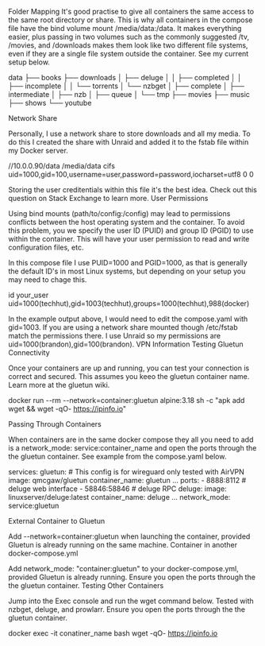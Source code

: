 Folder Mapping
It's good practise to give all containers the same access to the same root directory or share. This is why all containers in the compose file have the bind volume mount /media/data:/data. It makes everything easier, plus passing in two volumes such as the commonly suggested /tv, /movies, and /downloads makes them look like two different file systems, even if they are a single file system outside the container. See my current setup below.

data
├── books
├── downloads
│   ├── deluge
│   │   ├── completed
│   │   ├── incomplete
│   │   └── torrents
│   └── nzbget
│       ├── complete
│       ├── intermediate
│       ├── nzb
│       ├── queue
│       └── tmp
├── movies
├── music
├── shows
└── youtube

Network Share

Personally, I use a network share to store downloads and all my media. To do this I created the share with Unraid and added it to the fstab file within my Docker server.

//10.0.0.90/data /media/data cifs uid=1000,gid=100,username=user,password=password,iocharset=utf8 0 0

Storing the user creditentials within this file it's the best idea. Check out this question on Stack Exchange to learn more.
User Permissions

Using bind mounts (path/to/config:/config) may lead to permissions conflicts between the host operating system and the container. To avoid this problem, you we specify the user ID (PUID) and group ID (PGID) to use within the container. This will have your user permission to read and write configuration files, etc.

In this compose file I use PUID=1000 and PGID=1000, as that is generally the default ID's in most Linux systems, but depending on your setup you may need to chage this.

id your_user
uid=1000(techhut),gid=1003(techhut),groups=1000(techhut),988(docker)

In the example output above, I would need to edit the compose.yaml with gid=1003. If you are using a network share mounted though /etc/fstab match the permissions there. I use Unraid so my permissions are uid=1000(brandon),gid=100(brandon).
VPN Information
Testing Gluetun Connectivity

Once your containers are up and running, you can test your connection is correct and secured. This assumes you keeo the gluetun container name. Learn more at the gluetun wiki.

docker run --rm --network=container:gluetun alpine:3.18 sh -c "apk add wget && wget -qO- https://ipinfo.io"

Passing Through Containers

When containers are in the same docker compose they all you need to add is a network_mode: service:container_name and open the ports through the the gluetun container. See example from the compose.yaml below.

services:
  gluetun: # This config is for wireguard only tested with AirVPN
    image: qmcgaw/gluetun
    container_name: gluetun
    ...
    ports:
      - 8888:8112 # deluge web interface
      - 58846:58846 # deluge RPC
  deluge:
    image: linuxserver/deluge:latest
    container_name: deluge
    ...
    network_mode: service:gluetun

External Container to Gluetun

Add --network=container:gluetun when launching the container, provided Gluetun is already running on the same machine.
Container in another docker-compose.yml

Add network_mode: "container:gluetun" to your docker-compose.yml, provided Gluetun is already running. Ensure you open the ports through the the gluetun container.
Testing Other Containers

Jump into the Exec console and run the wget command below. Tested with nzbget, deluge, and prowlarr. Ensure you open the ports through the the gluetun container.

docker exec -it conatiner_name bash
wget -qO- https://ipinfo.io

